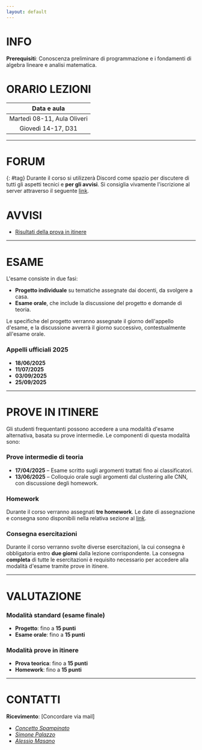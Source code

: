 ```yaml
---
layout: default
---
```


# INFO

**Prerequisiti**: Conoscenza preliminare di programmazione e i fondamenti di algebra lineare e analisi matematica.

# ORARIO LEZIONI

| Data e aula            |
| :----------------: |
| Martedì 08-11, Aula Oliveri |
| Giovedì 14-17, D31 |

---
# FORUM 
{: #tag}
Durante il corso si utilizzerà Discord come spazio per discutere di tutti gli aspetti tecnici e **per gli avvisi**. Si consiglia vivamente l'iscrizione al server attraverso il seguente [link](https://discord.gg/f7uFfzZGqd).

# AVVISI
- [Risultati della prova in itinere](https://studentiunict-my.sharepoint.com/:b:/g/personal/simone_palazzo_unict_it/Ea9Mzx1M2zxNnI9T3aChdUEBxjN2py-j2WcVVcAdV-pMHw?e=pmalFR)
---

# ESAME

L'esame consiste in due fasi:

- **Progetto individuale** su tematiche assegnate dai docenti, da svolgere a casa.
- **Esame orale**, che include la discussione del progetto e domande di teoria.

Le specifiche del progetto verranno assegnate il giorno dell'appello d'esame, e la discussione avverrà il giorno successivo, contestualmente all'esame orale.

### Appelli ufficiali 2025
- **18/06/2025**
- **11/07/2025**
- **03/09/2025**
- **25/09/2025**

---

# PROVE IN ITINERE

Gli studenti frequentanti possono accedere a una modalità d'esame alternativa, basata su prove intermedie. Le componenti di questa modalità sono:

### Prove intermedie di teoria
- **17/04/2025** – Esame scritto sugli argomenti trattati fino ai classificatori.
- **13/06/2025** – Colloquio orale sugli argomenti dal clustering alle CNN, con discussione degli homework.

### Homework
Durante il corso verranno assegnati **tre homework**. Le date di assegnazione e consegna sono disponibili nella relativa sezione al [link](./homework.md).

### Consegna esercitazioni
Durante il corso verranno svolte diverse esercitazioni, la cui consegna è obbligatoria entro **due giorni** dalla lezione corrispondente. La consegna **completa** di tutte le esercitazioni è requisito necessario per accedere alla modalità d'esame tramite prove in itinere.

---

# VALUTAZIONE

### Modalità standard (esame finale)
- **Progetto**: fino a **15 punti**
- **Esame orale**: fino a **15 punti**

### Modalità prove in itinere
- **Prova teorica**: fino a **15 punti**
- **Homework**: fino a **15 punti**


---
# CONTATTI

**Ricevimento**: [Concordare via mail]

- *[Concetto Spampinato](mailto:concetto.spampinato@unict.it)*
- *[Simone Palazzo](mailto:simone.palazzo@unict.it)*
- *[Alessio Masano](mailto:alessio.masano@phd.unict.it)*


